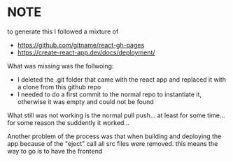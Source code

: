 # NOTE
to generate this I followed a mixture of
- https://github.com/gitname/react-gh-pages
- https://create-react-app.dev/docs/deployment/

What was missing was the follwoing:
- I deleted the .git folder that came with the react app and replaced it with a clone from this github repo
- I needed to do a first commit to the normal repo to instantiate it, otherwise it was empty and could not be found

What still was not working is the normal pull push... at least for some time... for some reason the suddently it worked...

Another problem of the process was that when building and deploying the app because of the "eject" call all src files were removed. this means the way to go is to have the frontend 

